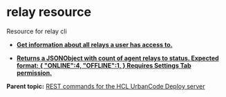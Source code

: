 # relay resource

Resource for relay cli

-   **[Get information about all relays a user has access to.](../../com.udeploy.api.doc/topics/rest_cli_relay_get.md)**  

-   **[Returns a JSONObject with count of agent relays to status. Expected format: \{ "ONLINE":4, "OFFLINE":1, \} Requires Settings Tab permission.](../../com.udeploy.api.doc/topics/rest_cli_relay_statuses_get.md)**  


**Parent topic:** [REST commands for the HCL UrbanCode Deploy server](../../com.udeploy.reference.doc/topics/rest_api_ref_commands.md)

